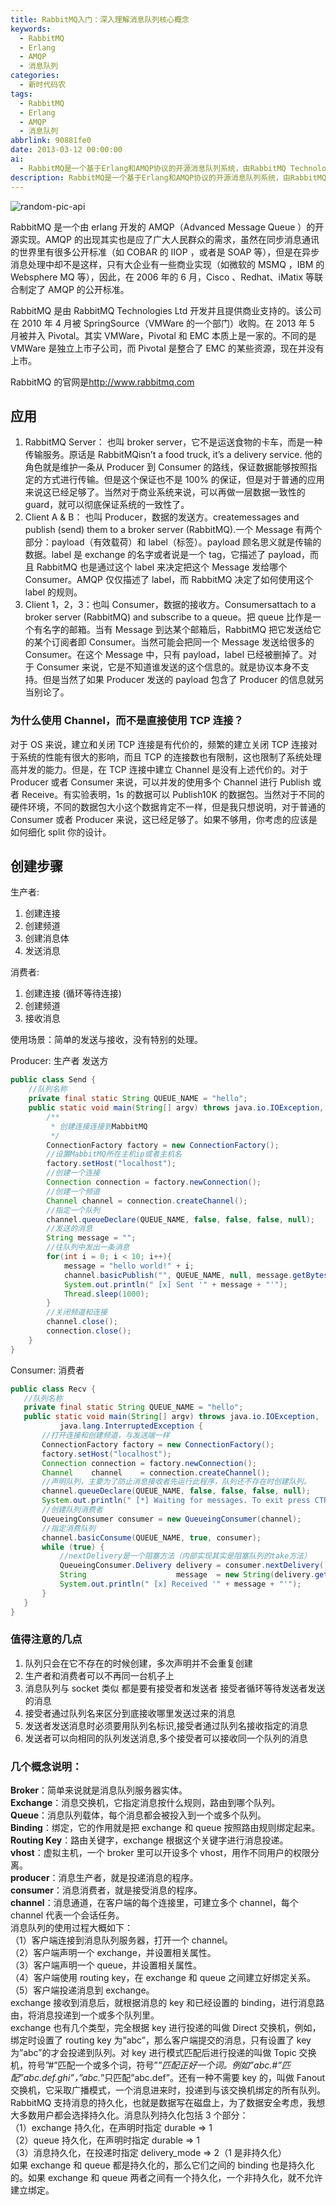 ```yaml
---
title: RabbitMQ入门：深入理解消息队列核心概念
keywords:
  - RabbitMQ
  - Erlang
  - AMQP
  - 消息队列
categories:
  - 新时代码农
tags:
  - RabbitMQ
  - Erlang
  - AMQP
  - 消息队列
abbrlink: 90881fe0
date: 2013-03-12 00:00:00
ai:
  - RabbitMQ是一个基于Erlang和AMQP协议的开源消息队列系统，由RabbitMQ Technologies Ltd开发并得到VMware部门的SpringSource的支持。它支持生产者与消费者之间的异步通信，并通过交换机、队列和绑定等概念实现消息的路由和分发。RabbitMQ提供了一套API来简化消息的生产、发布、消费过程，并且支持消息的持久化以确保数据的安全。
description: RabbitMQ是一个基于Erlang和AMQP协议的开源消息队列系统，由RabbitMQ Technologies Ltd开发并得到VMware部门的SpringSource的支持。它支持生产者与消费者之间的异步通信，并通过交换机、队列和绑定等概念实现消息的路由和分发。RabbitMQ提供了一套API来简化消息的生产、发布、消费过程，并且支持消息的持久化以确保数据的安全。
---
```


<!-- markdownlint-disable-next-line MD033 -->
<meta name="referrer" content="no-referrer"/>

![random-pic-api](https://cover.dong4j.ink:1024)

RabbitMQ 是一个由 erlang 开发的 AMQP（Advanced Message Queue ）的开源实现。AMQP 的出现其实也是应了广大人民群众的需求，虽然在同步消息通讯的世界里有很多公开标准（如 COBAR 的 IIOP ，或者是 SOAP 等），但是在异步消息处理中却不是这样，只有大企业有一些商业实现（如微软的 MSMQ ，IBM 的 Websphere MQ 等），因此，在 2006 年的 6 月，Cisco 、Redhat、iMatix 等联合制定了 AMQP 的公开标准。

RabbitMQ 是由 RabbitMQ Technologies Ltd 开发并且提供商业支持的。该公司在 2010 年 4 月被 SpringSource（VMWare 的一个部门）收购。在 2013 年 5 月被并入 Pivotal。其实 VMWare，Pivotal 和 EMC 本质上是一家的。不同的是 VMWare 是独立上市子公司，而 Pivotal 是整合了 EMC 的某些资源，现在并没有上市。

RabbitMQ 的官网是<http://www.rabbitmq.com>

## 应用

1. RabbitMQ Server： 也叫 broker server，它不是运送食物的卡车，而是一种传输服务。原话是 RabbitMQisn’t a food truck, it’s a delivery service. 他的角色就是维护一条从 Producer 到 Consumer 的路线，保证数据能够按照指定的方式进行传输。但是这个保证也不是 100% 的保证，但是对于普通的应用来说这已经足够了。当然对于商业系统来说，可以再做一层数据一致性的 guard，就可以彻底保证系统的一致性了。
2. Client A & B： 也叫 Producer，数据的发送方。createmessages and publish (send) them to a broker server (RabbitMQ).一个 Message 有两个部分：payload（有效载荷）和 label（标签）。payload 顾名思义就是传输的数据。label 是 exchange 的名字或者说是一个 tag，它描述了 payload，而且 RabbitMQ 也是通过这个 label 来决定把这个 Message 发给哪个 Consumer。AMQP 仅仅描述了 label，而 RabbitMQ 决定了如何使用这个 label 的规则。
3. Client 1，2，3：也叫 Consumer，数据的接收方。Consumersattach to a broker server (RabbitMQ) and subscribe to a queue。把 queue 比作是一个有名字的邮箱。当有 Message 到达某个邮箱后，RabbitMQ 把它发送给它的某个订阅者即 Consumer。当然可能会把同一个 Message 发送给很多的 Consumer。在这个 Message 中，只有 payload，label 已经被删掉了。对于 Consumer 来说，它是不知道谁发送的这个信息的。就是协议本身不支持。但是当然了如果 Producer 发送的 payload 包含了 Producer 的信息就另当别论了。

### 为什么使用 Channel，而不是直接使用 TCP 连接？

对于 OS 来说，建立和关闭 TCP 连接是有代价的，频繁的建立关闭 TCP 连接对于系统的性能有很大的影响，而且 TCP 的连接数也有限制，这也限制了系统处理高并发的能力。但是，在 TCP 连接中建立 Channel 是没有上述代价的。对于 Producer 或者 Consumer 来说，可以并发的使用多个 Channel 进行 Publish 或者 Receive。有实验表明，1s 的数据可以 Publish10K 的数据包。当然对于不同的硬件环境，不同的数据包大小这个数据肯定不一样，但是我只想说明，对于普通的 Consumer 或者 Producer 来说，这已经足够了。如果不够用，你考虑的应该是如何细化 split 你的设计。

## 创建步骤

生产者:

1. 创建连接
2. 创建频道
3. 创建消息体
4. 发送消息

消费者:

1. 创建连接 (循环等待连接)
2. 创建频道
3. 接收消息

使用场景：简单的发送与接收，没有特别的处理。

Producer: 生产者 发送方

```java
public class Send {
    //队列名称
    private final static String QUEUE_NAME = "hello";
    public static void main(String[] argv) throws java.io.IOException, InterruptedException {
        /**
         * 创建连接连接到MabbitMQ
         */
        ConnectionFactory factory = new ConnectionFactory();
        //设置MabbitMQ所在主机ip或者主机名
        factory.setHost("localhost");
        //创建一个连接
        Connection connection = factory.newConnection();
        //创建一个频道
        Channel channel = connection.createChannel();
        //指定一个队列
        channel.queueDeclare(QUEUE_NAME, false, false, false, null);
        //发送的消息
        String message = "";
        //往队列中发出一条消息
        for(int i = 0; i < 10; i++){
            message = "hello world!" + i;
            channel.basicPublish("", QUEUE_NAME, null, message.getBytes());
            System.out.println(" [x] Sent '" + message + "'");
            Thread.sleep(1000);
        }
        //关闭频道和连接
        channel.close();
        connection.close();
    }
}
```

Consumer: 消费者

```java
public class Recv {
   //队列名称
   private final static String QUEUE_NAME = "hello";
   public static void main(String[] argv) throws java.io.IOException,
           java.lang.InterruptedException {
       //打开连接和创建频道，与发送端一样
       ConnectionFactory factory = new ConnectionFactory();
       factory.setHost("localhost");
       Connection connection = factory.newConnection();
       Channel    channel    = connection.createChannel();
       //声明队列，主要为了防止消息接收者先运行此程序，队列还不存在时创建队列。
       channel.queueDeclare(QUEUE_NAME, false, false, false, null);
       System.out.println(" [*] Waiting for messages. To exit press CTRL+C");
       //创建队列消费者
       QueueingConsumer consumer = new QueueingConsumer(channel);
       //指定消费队列
       channel.basicConsume(QUEUE_NAME, true, consumer);
       while (true) {
           //nextDelivery是一个阻塞方法（内部实现其实是阻塞队列的take方法）
           QueueingConsumer.Delivery delivery = consumer.nextDelivery();
           String                    message  = new String(delivery.getBody());
           System.out.println(" [x] Received '" + message + "'");
       }
   }
}
```

### 值得注意的几点

1. 队列只会在它不存在的时候创建，多次声明并不会重复创建
2. 生产者和消费者可以不再同一台机子上
3. 消息队列与 socket 类似 都是要有接受者和发送者 接受者循环等待发送者发送的消息
4. 接受者通过队列名来区分到底接收哪里发送过来的消息
5. 发送者发送消息时必须要用队列名标识,接受者通过队列名接收指定的消息
6. 发送者可以向相同的队列发送消息,多个接受者可以接收同一个队列的消息

### 几个概念说明：

**Broker**：简单来说就是消息队列服务器实体。  
**Exchange**：消息交换机，它指定消息按什么规则，路由到哪个队列。  
**Queue**：消息队列载体，每个消息都会被投入到一个或多个队列。  
**Binding**：绑定，它的作用就是把 exchange 和 queue 按照路由规则绑定起来。  
**Routing Key**：路由关键字，exchange 根据这个关键字进行消息投递。  
**vhost**：虚拟主机，一个 broker 里可以开设多个 vhost，用作不同用户的权限分离。  
**producer**：消息生产者，就是投递消息的程序。  
**consumer**：消息消费者，就是接受消息的程序。  
**channel**：消息通道，在客户端的每个连接里，可建立多个 channel，每个 channel 代表一个会话任务。  
消息队列的使用过程大概如下：  
（1）客户端连接到消息队列服务器，打开一个 channel。  
（2）客户端声明一个 exchange，并设置相关属性。  
（3）客户端声明一个 queue，并设置相关属性。  
（4）客户端使用 routing key，在 exchange 和 queue 之间建立好绑定关系。  
（5）客户端投递消息到 exchange。  
exchange 接收到消息后，就根据消息的 key 和已经设置的 binding，进行消息路由，将消息投递到一个或多个队列里。  
exchange 也有几个类型，完全根据 key 进行投递的叫做 Direct 交换机，例如，绑定时设置了 routing key 为”abc”，那么客户端提交的消息，只有设置了 key 为”abc”的才会投递到队列。对 key 进行模式匹配后进行投递的叫做 Topic 交换机，符号”#”匹配一个或多个词，符号”_”匹配正好一个词。例如”abc.#”匹配”abc.def.ghi”，”abc._”只匹配”abc.def”。还有一种不需要 key 的，叫做 Fanout 交换机，它采取广播模式，一个消息进来时，投递到与该交换机绑定的所有队列。  
RabbitMQ 支持消息的持久化，也就是数据写在磁盘上，为了数据安全考虑，我想大多数用户都会选择持久化。消息队列持久化包括 3 个部分：  
（1）exchange 持久化，在声明时指定 durable => 1  
（2）queue 持久化，在声明时指定 durable => 1  
（3）消息持久化，在投递时指定 delivery_mode => 2（1 是非持久化）  
如果 exchange 和 queue 都是持久化的，那么它们之间的 binding 也是持久化的。如果 exchange 和 queue 两者之间有一个持久化，一个非持久化，就不允许建立绑定。
